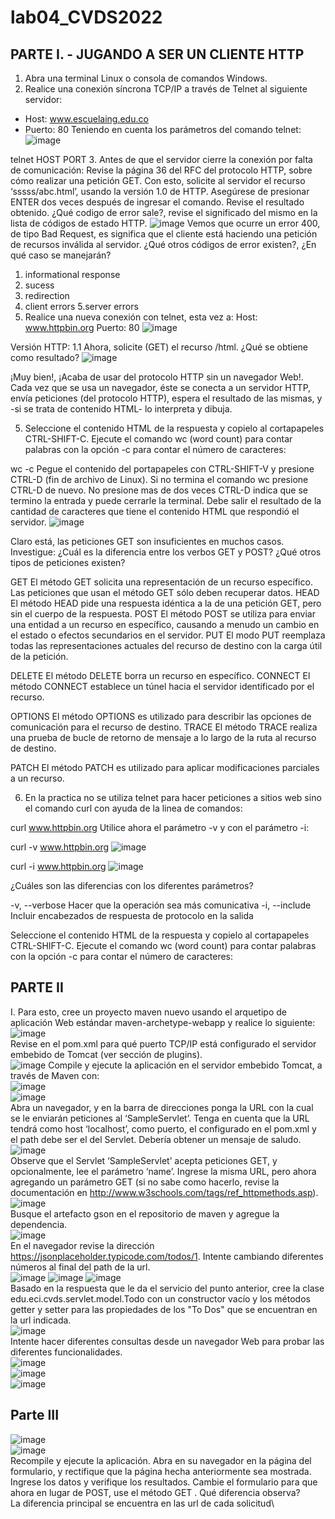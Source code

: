 # lab04_CVDS2022

## PARTE I. - JUGANDO A SER UN CLIENTE HTTP
1. Abra una terminal Linux o consola de comandos Windows.
2. Realice una conexión síncrona TCP/IP a través de Telnet al siguiente servidor:
  - Host: www.escuelaing.edu.co
  - Puerto: 80
Teniendo en cuenta los parámetros del comando telnet:
![image](https://user-images.githubusercontent.com/78982514/156885744-3d7a2689-6bbc-4c08-b93c-b32a7ea97a89.png)

telnet HOST PORT
3. Antes de que el servidor cierre la conexión por falta de comunicación:
Revise la página 36 del RFC del protocolo HTTP, sobre cómo realizar una petición GET. Con esto, solicite al servidor el recurso ‘sssss/abc.html’, usando la versión 1.0 de HTTP.
Asegúrese de presionar ENTER dos veces después de ingresar el comando.
Revise el resultado obtenido. ¿Qué codigo de error sale?, revise el significado del mismo en la lista de códigos de estado HTTP.
![image](https://user-images.githubusercontent.com/78982514/156885862-f5153d86-bfb6-4ac8-b27e-32937bc0cd98.png)
Vemos que ocurre un error 400, de tipo Bad Request, es significa que el cliente está haciendo una petición de recursos inválida al servidor.
¿Qué otros códigos de error existen?, ¿En qué caso se manejarán?
  1. informational response
  2. sucess
  3. redirection
  4. client errors
  5.server errors
4. Realice una nueva conexión con telnet, esta vez a:
Host: www.httpbin.org
Puerto: 80
![image](https://user-images.githubusercontent.com/78982514/156885934-bd3985b8-21a1-4d3b-8c61-c23702e24850.png)

Versión HTTP: 1.1
Ahora, solicite (GET) el recurso /html. ¿Qué se obtiene como resultado?
![image](https://user-images.githubusercontent.com/78982514/156885958-eea4e8e5-0126-48e2-a439-2a60c22490c2.png)

¡Muy bien!, ¡Acaba de usar del protocolo HTTP sin un navegador Web!. Cada vez que se usa un navegador, éste se conecta a un servidor HTTP, envía peticiones (del protocolo HTTP), espera el resultado de las mismas, y -si se trata de contenido HTML- lo interpreta y dibuja.

5. Seleccione el contenido HTML de la respuesta y copielo al cortapapeles CTRL-SHIFT-C. Ejecute el comando wc (word count) para contar palabras con la opción -c para contar el número de caracteres:

wc -c 
Pegue el contenido del portapapeles con CTRL-SHIFT-V y presione CTRL-D (fin de archivo de Linux). Si no termina el comando wc presione CTRL-D de nuevo. No presione mas de dos veces CTRL-D indica que se termino la entrada y puede cerrarle la terminal. Debe salir el resultado de la cantidad de caracteres que tiene el contenido HTML que respondió el servidor.
![image](https://user-images.githubusercontent.com/78982514/156885987-6080d4e8-7fbe-4229-9dd8-5e5a94d6e516.png)

Claro está, las peticiones GET son insuficientes en muchos casos. Investigue: ¿Cuál es la diferencia entre los verbos GET y POST? ¿Qué otros tipos de peticiones existen?

GET El método GET solicita una representación de un recurso específico. Las peticiones que usan el método GET sólo deben recuperar datos. HEAD El método HEAD pide una respuesta idéntica a la de una petición GET, pero sin el cuerpo de la respuesta. POST El método POST se utiliza para enviar una entidad a un recurso en específico, causando a menudo un cambio en el estado o efectos secundarios en el servidor. PUT El modo PUT reemplaza todas las representaciones actuales del recurso de destino con la carga útil de la petición.

DELETE El método DELETE borra un recurso en específico. CONNECT El método CONNECT establece un túnel hacia el servidor identificado por el recurso.

OPTIONS El método OPTIONS es utilizado para describir las opciones de comunicación para el recurso de destino. TRACE El método TRACE realiza una prueba de bucle de retorno de mensaje a lo largo de la ruta al recurso de destino.

PATCH El método PATCH es utilizado para aplicar modificaciones parciales a un recurso.

6. En la practica no se utiliza telnet para hacer peticiones a sitios web sino el comando curl con ayuda de la linea de comandos:

curl www.httpbin.org
Utilice ahora el parámetro -v y con el parámetro -i:

curl -v www.httpbin.org
![image](https://user-images.githubusercontent.com/78982514/156886054-26cd1be5-9a3b-4345-a998-7db4a224329b.png)

curl -i www.httpbin.org
![image](https://user-images.githubusercontent.com/78982514/156886071-550a8e98-e76d-4fd0-be1b-330d475124d2.png)

¿Cuáles son las diferencias con los diferentes parámetros?

-v, --verbose Hacer que la operación sea más comunicativa -i, --include Incluir encabezados de respuesta de protocolo en la salida

Seleccione el contenido HTML de la respuesta y copielo al cortapapeles CTRL-SHIFT-C. Ejecute el comando wc (word count) para contar palabras con la opción -c para contar el número de caracteres:
## PARTE II
I. Para esto, cree un proyecto maven nuevo usando el arquetipo de aplicación Web estándar maven-archetype-webapp y realice lo siguiente:\
![image](https://user-images.githubusercontent.com/98216838/156883250-e42bca82-c5e9-4bc8-9196-3ae2acb1a0db.png)\
Revise en el pom.xml para qué puerto TCP/IP está configurado el servidor embebido de Tomcat (ver sección de plugins).\
![image](https://user-images.githubusercontent.com/98216838/156884163-46f6aac3-9eaf-44f8-82ee-153fe6782bd0.png)
Compile y ejecute la aplicación en el servidor embebido Tomcat, a través de Maven con:\
![image](https://user-images.githubusercontent.com/98216838/156884307-fde451c9-533e-4e57-b63c-594258af1684.png)\
![image](https://user-images.githubusercontent.com/98216838/156884583-b473da23-9a71-431a-aec9-fa2965fe6040.png)\
Abra un navegador, y en la barra de direcciones ponga la URL con la cual se le enviarán peticiones al ‘SampleServlet’. Tenga en cuenta que la URL tendrá como host ‘localhost’, como puerto, el configurado en el pom.xml y el path debe ser el del Servlet. Debería obtener un mensaje de saludo.\
![image](https://user-images.githubusercontent.com/98216838/156884624-48700857-dba6-4634-a5b3-2ce569ac2e40.png)\
Observe que el Servlet ‘SampleServlet’ acepta peticiones GET, y opcionalmente, lee el parámetro ‘name’. Ingrese la misma URL, pero ahora agregando un parámetro GET (si no sabe como hacerlo, revise la documentación en http://www.w3schools.com/tags/ref_httpmethods.asp).\
![image](https://user-images.githubusercontent.com/98216838/156884832-8dc5eb55-bace-42de-a8df-4464dc07883a.png)\
Busque el artefacto gson en el repositorio de maven y agregue la dependencia.\
![image](https://user-images.githubusercontent.com/98216838/156884895-40c9e45d-3276-49a0-9292-b5683c51700d.png)\
En el navegador revise la dirección https://jsonplaceholder.typicode.com/todos/1. Intente cambiando diferentes números al final del path de la url.\
![image](https://user-images.githubusercontent.com/98216838/156884956-63ca733e-f8fc-4bf3-8d9a-ee5e278a15b8.png)
![image](https://user-images.githubusercontent.com/98216838/156884961-4c4b7352-de18-4c49-913f-d07ef6d8688d.png)
![image](https://user-images.githubusercontent.com/98216838/156884965-04053a0f-fff3-4ea4-8eb0-664d19065782.png)\
Basado en la respuesta que le da el servicio del punto anterior, cree la clase edu.eci.cvds.servlet.model.Todo con un constructor vacío y los métodos getter y setter para las propiedades de los "To Dos" que se encuentran en la url indicada.\
![image](https://user-images.githubusercontent.com/98216838/156885320-a3970a75-b039-4055-9bf6-bb6d0bb5279a.png)\
Intente hacer diferentes consultas desde un navegador Web para probar las diferentes funcionalidades.\
![image](https://user-images.githubusercontent.com/98216838/156888239-c3859dc6-3661-4f5f-a305-e6d6c653e1ce.png)\
![image](https://user-images.githubusercontent.com/98216838/157573430-ff9952b8-d653-49d0-9c4c-7892e56e85f0.png)\
![image](https://user-images.githubusercontent.com/98216838/157573475-4445a0e2-4f69-4426-bb08-79d818e632cd.png)
## Parte III
![image](https://user-images.githubusercontent.com/98216838/157577737-36c1d8df-3742-41ff-97e3-da88578461bb.png)\
![image](https://user-images.githubusercontent.com/98216838/157577851-2d120ca7-dfa6-4c7b-8336-00be06ac41b3.png)\
Recompile y ejecute la aplicación. Abra en su navegador en la página del formulario, y rectifique que la página hecha anteriormente sea mostrada. Ingrese los datos y verifique los resultados. Cambie el formulario para que ahora en lugar de POST, use el método GET . Qué diferencia observa?\
La diferencia principal se encuentra en las url de cada solicitud\






